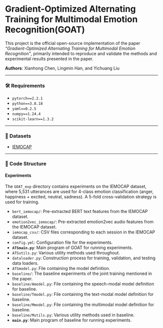 # Gradient-Optimized Alternating Training for Multimodal Emotion Recognition(GOAT)

This project is the official open-source implementation of the paper *“Gradient-Optimized Alternating Training for Multimodal Emotion Recognition”*, primarily intended to reproduce and validate the methods and experimental results presented in the paper.

**Authors**: Xianhong Chen, Lingmin Han, and Yichuang Liu

------

### 🛠 Requirements

- `pytorch==2.2.1`
- `python==3.8.18`
- `yaml==0.2.5`
- `numpy==1.24.4`
- `scikit-learn==1.3.2`

------

### 📂 Datasets

- [IEMOCAP](https://sail.usc.edu/iemocap/)

------

### 📄 Code Structure

#### Experiments

The `GOAT_exp` directory contains experiments on the IEMOCAP dataset, where 5,531 utterances are used for 4-class emotion classification (anger, happiness + excited, neutral, sadness). A 5-fold cross-validation strategy is used for training.

- `bert_iemocap/`: Pre-extracted BERT text features from the IEMOCAP dataset.
- `emotion2vec_iemocap/`: Pre-extracted emotion2vec audio features from the IEMOCAP dataset.
- `iemocap_csv/`: CSV files corresponding to each session in the IEMOCAP dataset.
- `config.yml`: Configuration file for the experiments.
- **`ATSmain.py`**: Main program of GOAT for running experiments.
- `ATSutils.py`: Various utility methods used throughout.
- `dataloader.py`: Construction process for training, validation, and testing data loaders.
- `ATSmodel.py`: File containing the model definition.
- `baseline/`: The baseline experiments of the joint training mentioned in the paper.
- `baseline/Amodel.py`: File containing the speech-modal model definition for baseline.
- `baseline/Tmodel.py`: File containing the text-modal model definition for baseline.
- `baseline/Mmodel.py`: File containing the multimodal model definition for baseline.
- `baseline/Mutils.py`: Various utility methods used in baseline.
- **`main.py`**: Main program of baseline for running experiments.


